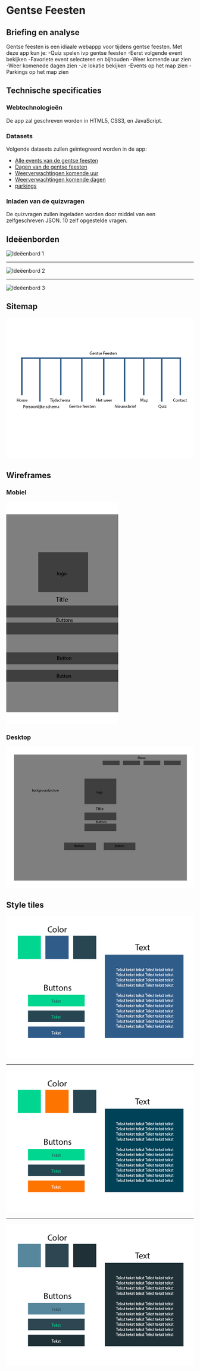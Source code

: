 Gentse Feesten
==============

Briefing en analyse
-------------------

Gentse feesten is een idiaale webappp voor tijdens gentse feesten. Met deze app kun je:
-Quiz spelen ivp gentse feesten
-Eerst volgende event bekijken
-Favoriete event selecteren en bijhouden
-Weer komende uur zien
-Weer komenede dagen zien
-Je lokatie bekijken
-Events op het map zien
-Parkings op het map zien


Technische specificaties
------------------------

### Webtechnologieën

De app zal geschreven worden in HTML5, CSS3, en JavaScript. 

### Datasets

Volgende datasets zullen geïntegreerd worden in de app:
* [Alle events van de gentse feesten](http://datatank.stad.gent/4/toerisme/gentsefeestenevents.json)
* [Dagen van de gentse feesten](http://datatank.stad.gent/4/cultuursportvrijetijd/gentsefeestendata.json)
* [Weerverwachtingen komende uur](http://datatank.stad.gent/4/milieuennatuur/weersverwachting1u.json)
* [Weerverwachtingen komende dagen](http://api.openweathermap.org/data/2.5/forecast?id=2797656&appid=1b6a7c42b91c919a501bb8c7e8339634)
* [parkings](http://datatank.stad.gent/4/mobiliteit/bezettingparkingsrealtime.json)

### Inladen van de quizvragen

De quizvragen zullen ingeladen worden door middel van een zelfgeschreven JSON. 10 zelf opgestelde vragen.


Ideëenborden
------------

![Ideëenbord 1](images/ideeenboord1 "ideeenboord3")

---

![Ideëenbord 2](images/ideeenboord2 "ideeenboord3")

---

![Ideëenbord 3](images/ideeenboord3 "ideeenboord3")


Sitemap
-------

![Sitemap](images/sitemap.png "Sitemap")


Wireframes
----------

### Mobiel

![Wireframes](images/wireframemobile.png "Wireframes")

### Desktop

![Wireframes](images/wireframe.png "Wireframes")

Style tiles
-----------

![Style tiles 1](images/styletile.png "Style tiles 1")

---

![Style tiles 2](images/styletile2.png "Style tiles 2")

---

![Style tiles 3](images/styletile3.png "Style tiles 3")

